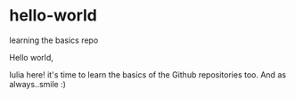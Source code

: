 # hello-world
learning the basics repo

Hello world,

Iulia here! it's time to learn the basics of the Github repositories too. And as always..smile :)
